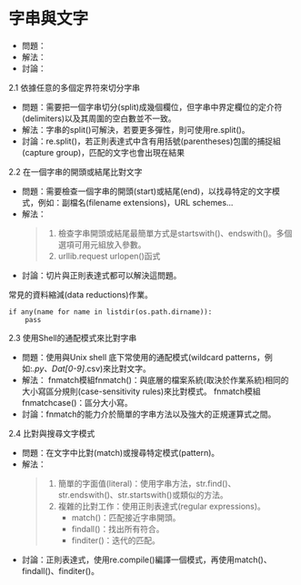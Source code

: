 # 字串與文字

* 問題：
* 解法：
* 討論：

2.1 依據任意的多個定界符來切分字串
* 問題：需要把一個字串切分(split)成幾個欄位，但字串中界定欄位的定介符(delimiters)以及其周圍的空白數並不一致。
* 解法：字串的split()可解決，若要更多彈性，則可使用re.split()。
* 討論：re.split()，若正則表達式中含有用括號(parentheses)包圍的捕捉組(capture group)，匹配的文字也會出現在結果


2.2 在一個字串的開頭或結尾比對文字
* 問題：需要檢查一個字串的開頭(start)或結尾(end)，以找尋特定的文字模式，例如：副檔名(filename extensions)，URL schemes...
* 解法：
    > 1. 檢查字串開頭或結尾最簡單方式是startswith()、endswith()。多個選項可用元組放入參數。
    > 2. urllib.request urlopen()函式
* 討論：切片與正則表達式都可以解決這問題。

常見的資料縮減(data reductions)作業。
    
    if any(name for name in listdir(os.path.dirname)):
        pass


2.3 使用Shell的通配模式來比對字串
* 問題：使用與Unix shell 底下常使用的通配模式(wildcard patterns，例如:*.py、Dat[0-9]*.csv)來比對文字。
* 解法：
fnmatch模組fnmatch()：與底層的檔案系統(取決於作業系統)相同的大小寫區分規則(case-sensitivity rules)來比對模式。
fnmatch模組fnmatchcase()：區分大小寫。
* 討論：fnmatch的能力介於簡單的字串方法以及強大的正規運算式之間。

2.4 比對與搜尋文字模式
* 問題：在文字中比對(match)或搜尋特定模式(pattern)。
* 解法：
    > 1. 簡單的字面值(literal)：使用字串方法，str.find()、str.endswith()、str.startswith()或類似的方法。
    > 2. 複雜的比對工作：使用正則表達式(regular expressions)。
    >       - match()：匹配接近字串開頭。
    >       - findall()：找出所有符合。
    >       - finditer()：迭代的匹配。
* 討論：正則表達式，使用re.compile()編譯一個模式，再使用match()、findall()、finditer()。